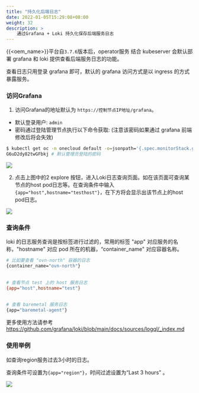 ```yaml
---
title: "持久化后端日志"
date: 2022-01-05T15:29:08+08:00
weight: 32
description: >
    通过Grafana + Loki 持久化保存后端服务日志
---
```


{{<oem_name>}}平台自`3.7.6`版本后，operator服务 结合 kubeserver 会默认部署 grafana 和 loki 提供查看后端服务日志的功能。

查看日志只用登录 grafana 即可，默认的 grafana 访问方式是以 ingress 的方式暴露服务。

### 访问Grafana

1. 访问Grafana的地址默认为 `https://控制节点IP地址/grafana`。

- 默认登录用户: `admin`
- 密码通过登陆管理节点执行以下命令获取: (注意该密码如果通过 grafana 前端修改后将会失效)
```bash
$ kubectl get oc -n onecloud default -o=jsonpath='{.spec.monitorStack.grafana.adminPassword}'
G6uD2dy82twGFbkj # 默认管理员登陆的密码
```

![](../../images/grafanahome.png)

2. 点击上图中的2 explore 按钮，进入Loki日志查询页面。如在该页面可查询某节点的host pod日志等。在查询条件中输入`{app="host",hostname="testhost"}`，在下方将会显示出该节点上的host pod日志。

![](../../images/explore.png)

### 查询条件

loki 的日志服务查询是按标签进行过滤的，常用的标签 "app" 对应服务的名称，"hostname" 对应 pod 所在的机器，“container_name" 对应容器名称。

```bash
# 比如要查看 "ovn-north" 容器的日志
{container_name="ovn-north"}
 
 
# 查看节点 test 上的 host 服务日志
{app="host",hostname="test"}
 
 
# 查看 baremetal 服务日志
{app="baremetal-agent"}

```

更多使用方法请参考 https://github.com/grafana/loki/blob/main/docs/sources/logql/_index.md

### 使用举例

如查询region服务过去3小时的日志。

查询条件可设置为`{app="region"}`，时间过滤设置为“Last 3 hours” 。

![](../../images/explore-region.png)

